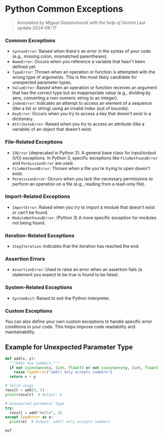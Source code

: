 <!--
   /* cSpell:locale en
   /* cSpell:ignore isinstance
-->

# Python Common Exceptions
>   _Annotated by Miguel Gastelumendi with the help of Gemini_
>   Last update 2024-06-17


### Common Exceptions
- `SyntaxError`: Raised when there's an error in the syntax of your code (e.g., missing colon, mismatched parentheses).
- `NameError`: Occurs when you reference a variable that hasn't been defined yet.
- `TypeError`: Thrown when an operation or function is attempted with the wrong type of arguments. This is the most likely candidate for unexpected parameter types.
- `ValueError`: Raised when an operation or function receives an argument that has the correct type but an inappropriate value (e.g., dividing by zero, converting a non-numeric string to an integer).
- `IndexError`: Indicates an attempt to access an element of a sequence (like a list or string) using an invalid index (out of bounds).
- `KeyError`: Occurs when you try to access a key that doesn't exist in a dictionary.
- `AttributeError`: Raised when you try to access an attribute (like a variable) of an object that doesn't exist.

### File-Related Exceptions

- `IOError` (deprecated in Python 3): A general base class for input/output (I/O) exceptions. In Python 3, specific exceptions like `FileNotFoundError` and `PermissionError` are used.
- `FileNotFoundError`: Thrown when a file you're trying to open doesn't exist.
- `PermissionError`: Occurs when you lack the necessary permissions to perform an operation on a file (e.g., reading from a read-only file).

### Import-Related Exceptions

- `ImportError`: Raised when you try to import a module that doesn't exist or can't be found.
- `ModuleNotFoundError`: (Python 3) A more specific exception for modules not being found.

### Iteration-Related Exceptions

- `StopIteration`: Indicates that the iteration has reached the end.

### Assertion Errors

- `AssertionError`: Used to raise an error when an assertion fails (a statement you expect to be true is found to be false).

### System-Related Exceptions

- `SystemExit`: Raised to exit the Python interpreter.

### Custom Exceptions

You can also define your own custom exceptions to handle specific error conditions in your code. This helps improve code readability and maintainability.

## Example for Unexpected Parameter Type

```python
def add(x, y):
  """Adds two numbers."""
  if not isinstance(x, (int, float)) or not isinstance(y, (int, float)):
    raise TypeError("add() only accepts numbers")
  return x + y

# Valid usage
result = add(3, 5)
print(result)  # Output: 8

# Unexpected parameter type
try:
  result = add("hello", 2)
except TypeError as e:
  print(e)  # Output: add() only accepts numbers
```

`eof`

